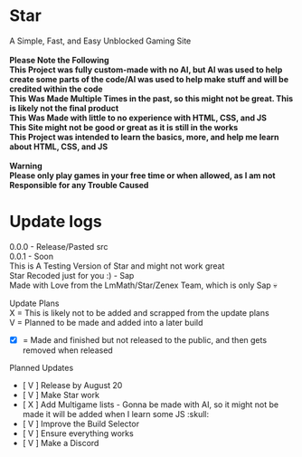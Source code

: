 # Star
A Simple, Fast, and Easy Unblocked Gaming Site<br />
**<br />Please Note the Following<br />
This Project was fully custom-made with no AI, but AI was used to help create some parts of the code/AI was used to help make stuff and will be credited within the code<br />
This Was Made Multiple Times in the past, so this might not be great. This is likely not the final product<br />
This Was Made with little to no experience with HTML, CSS, and JS<br />
This Site might not be good or great as it is still in the works<br />
This Project was intended to learn the basics, more, and help me learn about HTML, CSS, and JS**<br />
<br />
**Warning <br />
Please only play games in your free time or when allowed, as I am not Responsible for any Trouble Caused**
<br />
# Update logs<br />
0.0.0 - Release/Pasted src<br /> 0.0.1 - Soon<br />
This is A Testing Version of Star and might not work great<br />
Star Recoded just for you :) - Sap<br />
Made with Love from the LmMath/Star/Zenex Team, which is only Sap :skull:

Update Plans<br />
X = This is likely not to be added and scrapped from the update plans<br />
V = Planned to be made and added into a later build<br />
- [x] = Made and finished but not released to the public, and then gets removed when released<br />

Planned Updates
- [ V ] Release by August 20
- [ V ] Make Star work
- [ X ] Add Multigame lists - Gonna be made with AI, so it might not be made it will be added when I learn some JS \:skull:
- [ V ] Improve the Build Selector
- [ V ] Ensure everything works
- [ V ] Make a Discord
